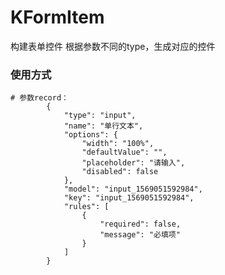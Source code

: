 KFormItem
====
构建表单控件
根据参数不同的type，生成对应的控件


### 使用方式

```
# 参数record：
		{
			"type": "input",
			"name": "单行文本",
			"options": {
				"width": "100%",
				"defaultValue": "",
				"placeholder": "请输入",
				"disabled": false
			},
			"model": "input_1569051592984",
			"key": "input_1569051592984",
			"rules": [
				{
					"required": false,
					"message": "必填项"
				}
			]
		}
	
```




